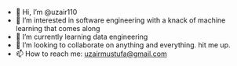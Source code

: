 - 👋 Hi, I’m @uzair110
- 👀 I’m interested in software engineering with a knack of machine learning that comes along
- 🌱 I’m currently learning data engineering
- 💞️ I’m looking to collaborate on anything and everything. hit me up.
- 📫 How to reach me: uzairmustufa@gmail.com

<!---
uzair110/uzair110 is a ✨ special ✨ repository because its `README.md` (this file) appears on your GitHub profile.
You can click the Preview link to take a look at your changes.
--->
